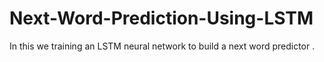 # Next-Word-Prediction-Using-LSTM
In this we training an LSTM neural network to build a next word predictor . 
